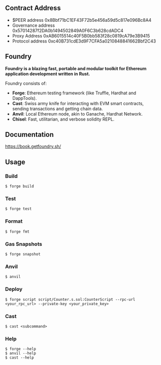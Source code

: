 ## Contract Address
- $PEER address 0x8Bbf71bC1EF43F72b5e456a59d5c817e096Bc8A4
- Governance address 0x57014287f2DA0b1494502849A0F6C3b628cdADC4
- Proxy Address 0xAB6015514c40F5B0bb583f28c0819cA79e3B9415
- Protocol address 0xc40B731cdE3d9F7CFA5a0210848841662Bbf2C43

## Foundry

**Foundry is a blazing fast, portable and modular toolkit for Ethereum application development written in Rust.**

Foundry consists of:

-   **Forge**: Ethereum testing framework (like Truffle, Hardhat and DappTools).
-   **Cast**: Swiss army knife for interacting with EVM smart contracts, sending transactions and getting chain data.
-   **Anvil**: Local Ethereum node, akin to Ganache, Hardhat Network.
-   **Chisel**: Fast, utilitarian, and verbose solidity REPL.

## Documentation

https://book.getfoundry.sh/

## Usage

### Build

```shell
$ forge build
```

### Test

```shell
$ forge test
```

### Format

```shell
$ forge fmt
```

### Gas Snapshots

```shell
$ forge snapshot
```

### Anvil

```shell
$ anvil
```

### Deploy

```shell
$ forge script script/Counter.s.sol:CounterScript --rpc-url <your_rpc_url> --private-key <your_private_key>
```

### Cast

```shell
$ cast <subcommand>
```

### Help

```shell
$ forge --help
$ anvil --help
$ cast --help
```
